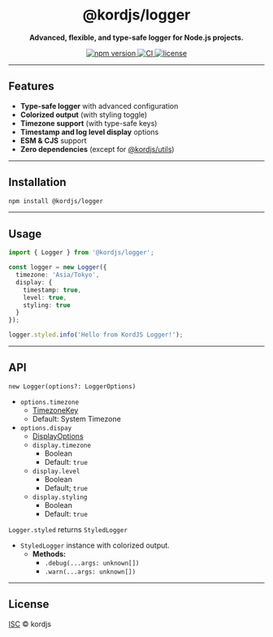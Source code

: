 <div align="center">
  <h1>@kordjs/logger</h1>
  <p>
    <b>Advanced, flexible, and type-safe logger for Node.js projects.</b>
  </p>
  <p>
    <a href="https://www.npmjs.com/package/@kordjs/logger">
      <img src="https://img.shields.io/npm/v/@kordjs/logger?style=flat-square" alt="npm version" />
    </a>
    <a href="https://github.com/kordjs/logger/actions/workflows/npm-publish.yml">
      <img src="https://github.com/kordjs/logger/actions/workflows/npm-publish.yml/badge.svg" alt="CI" />
    </a>
    <a href="https://github.com/kordjs/logger/blob/main/LICENSE">
      <img src="https://img.shields.io/github/license/kordjs/logger?style=flat-square" alt="license" />
    </a>
  </p>
</div>

---

## Features

- **Type-safe logger** with advanced configuration
- **Colorized output** (with styling toggle)
- **Timezone support** (with type-safe keys)
- **Timestamp and log level display** options
- **ESM & CJS** support
- **Zero dependencies** (except for [@kordjs/utils](https://github.com/kordjs/utils))

---

## Installation

```sh
npm install @kordjs/logger
```

---

## Usage

```ts
import { Logger } from '@kordjs/logger';

const logger = new Logger({
  timezone: 'Asia/Tokyo',
  display: {
    timestamp: true,
    level: true,
    styling: true
  }
});

logger.styled.info('Hello from KordJS Logger!');
```

---

## API

`new Logger(options?: LoggerOptions)`

- `options.timezone`
   - [TimezoneKey](https://github.com)
   - Default: System Timezone
- `options.dispay`
   - [DisplayOptions](https://github.com)
   - `display.timezone`
      - Boolean
      - Default: `true`
   - `display.level`
      - Boolean
      - Default; `true`
   - `display.styling`
      - Boolean
      - Default: `true`

`Logger.styled` returns `StyledLogger`

- `StyledLogger` instance with colorized  output.
     - **Methods:**
         - `.debug(...args: unknown[])`
         - `.warn(...args: unknown[])`

---

## License

[ISC](./LICENSE) ©️ kordjs
